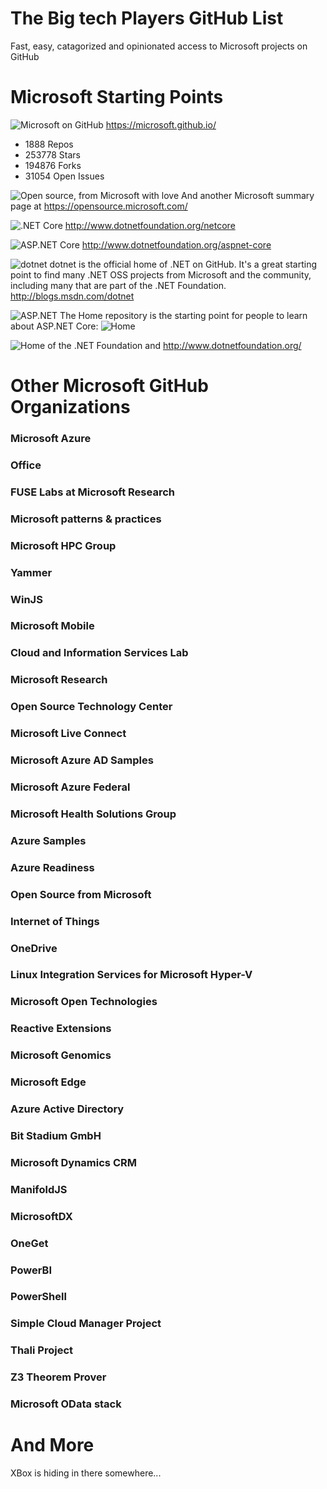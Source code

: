# The Big tech Players GitHub List
Fast, easy, catagorized and opinionated access to Microsoft projects on GitHub

# Microsoft Starting Points

![Microsoft on GitHub]() https://microsoft.github.io/
- 1888 Repos
- 253778 Stars
- 194876 Forks
- 31054 Open Issues


![Open source, from Microsoft with love](https://github.com/Microsoft) And another Microsoft summary page at https://opensource.microsoft.com/

![.NET Core]() http://www.dotnetfoundation.org/netcore

![ASP.NET Core]() http://www.dotnetfoundation.org/aspnet-core

![dotnet](https://github.com/Microsoft/dotnet) dotnet is the official home of .NET on GitHub. It's a great starting point to find many .NET OSS projects from Microsoft and the community, including many that are part of the .NET Foundation. http://blogs.msdn.com/dotnet

![ASP.NET](https://github.com/aspnet) The Home repository is the starting point for people to learn about ASP.NET Core: ![Home](https://github.com/aspnet/home)


![Home of the .NET Foundation](https://github.com/dotnet) and http://www.dotnetfoundation.org/




# Other Microsoft GitHub Organizations

### Microsoft Azure

### Office

### FUSE Labs at Microsoft Research

### Microsoft patterns & practices

### Microsoft HPC Group

### Yammer

### WinJS

### Microsoft Mobile

### Cloud and Information Services Lab

### Microsoft Research

### Open Source Technology Center

### Microsoft Live Connect

### Microsoft Azure AD Samples

### Microsoft Azure Federal

### Microsoft Health Solutions Group

### Azure Samples

### Azure Readiness

### Open Source from Microsoft

### Internet of Things

### OneDrive

### Linux Integration Services for Microsoft Hyper-V

### Microsoft Open Technologies

### Reactive Extensions

### Microsoft Genomics

### Microsoft Edge

### Azure Active Directory

### Bit Stadium GmbH

### Microsoft Dynamics CRM

### ManifoldJS

### MicrosoftDX

### OneGet

### PowerBI

### PowerShell

### Simple Cloud Manager Project

### Thali Project

### Z3 Theorem Prover

### Microsoft OData stack


# And More

XBox is hiding in there somewhere...





















